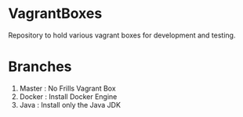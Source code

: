 # VagrantBoxes
Repository to hold various vagrant boxes for development and testing. 

# Branches

1. Master : No Frills Vagrant Box
2. Docker : Install Docker Engine
2. Java : Install only the Java JDK
